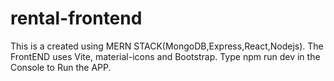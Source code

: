 # rental-frontend
This is a 
created using MERN STACK(MongoDB,Express,React,Nodejs).
The FrontEND uses Vite, material-icons and Bootstrap.
Type npm run dev in the Console to Run the APP.
